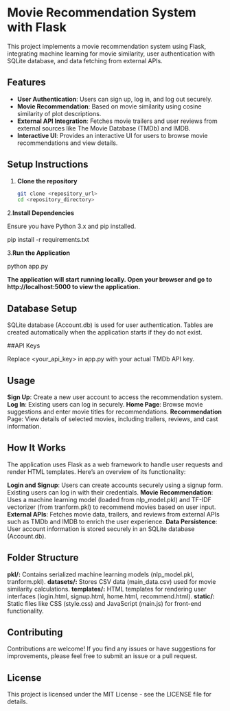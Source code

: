 # Movie Recommendation System with Flask

This project implements a movie recommendation system using Flask, integrating machine learning for movie similarity, user authentication with SQLite database, and data fetching from external APIs.

## Features

- **User Authentication**: Users can sign up, log in, and log out securely.
- **Movie Recommendation**: Based on movie similarity using cosine similarity of plot descriptions.
- **External API Integration**: Fetches movie trailers and user reviews from external sources like The Movie Database (TMDb) and IMDB.
- **Interactive UI**: Provides an interactive UI for users to browse movie recommendations and view details.

## Setup Instructions

1. **Clone the repository**

   ```bash
   git clone <repository_url>
   cd <repository_directory>
   
2.**Install Dependencies**

Ensure you have Python 3.x and pip installed.

pip install -r requirements.txt

3.**Run the Application**


python app.py

**The application will start running locally. Open your browser and go to http://localhost:5000 to view the application.**

## Database Setup

SQLite database (Account.db) is used for user authentication. Tables are created automatically when the application starts if they do not exist.

##API Keys

Replace <your_api_key> in app.py with your actual TMDb API key.

## Usage
**Sign Up**: Create a new user account to access the recommendation system.
**Log In**: Existing users can log in securely.
**Home Page**: Browse movie suggestions and enter movie titles for recommendations.
**Recommendation** Page: View details of selected movies, including trailers, reviews, and cast information.

## How It Works
The application uses Flask as a web framework to handle user requests and render HTML templates. Here’s an overview of its functionality:

**Login and Signup**: Users can create accounts securely using a signup form. Existing users can log in with their credentials.
**Movie Recommendation**: Uses a machine learning model (loaded from nlp_model.pkl) and TF-IDF vectorizer (from tranform.pkl) to recommend movies based on user input.
**External APIs**: Fetches movie data, trailers, and reviews from external APIs such as TMDb and IMDB to enrich the user experience.
**Data Persistence**: User account information is stored securely in an SQLite database (Account.db).
## Folder Structure
**pkl/:** Contains serialized machine learning models (nlp_model.pkl, tranform.pkl).
**datasets/:** Stores CSV data (main_data.csv) used for movie similarity calculations.
**templates/:** HTML templates for rendering user interfaces (login.html, signup.html, home.html, recommend.html).
**static/:** Static files like CSS (style.css) and JavaScript (main.js) for front-end functionality.
## Contributing
Contributions are welcome! If you find any issues or have suggestions for improvements, please feel free to submit an issue or a pull request.

## License
This project is licensed under the MIT License - see the LICENSE file for details.






